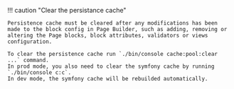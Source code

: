 !!! caution "Clear the persistance cache"

    Persistence cache must be cleared after any modifications has been made to the block config in Page Builder, such as adding, removing or altering the Page blocks, block attributes, validators or views configuration.

    To clear the persistence cache run `./bin/console cache:pool:clear ...` command.
    In prod mode, you also need to clear the symfony cache by running `./bin/console c:c`.
    In dev mode, the symfony cache will be rebuilded automatically.
